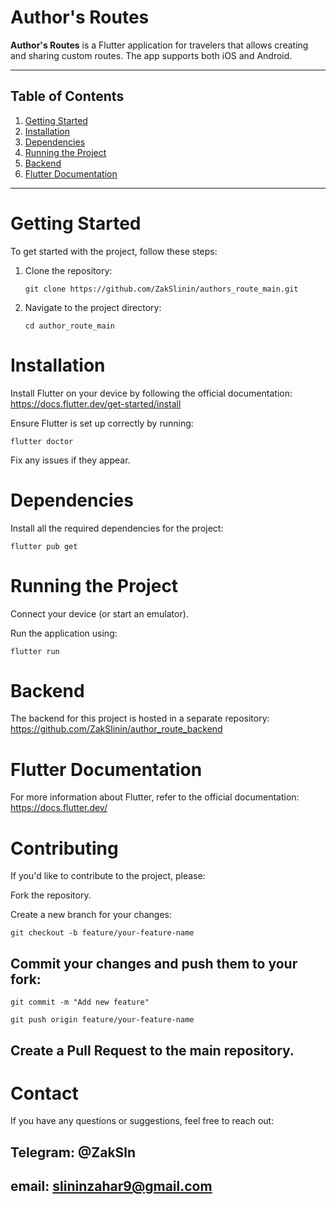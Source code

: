 # Author's Routes

**Author's Routes** is a Flutter application for travelers that allows creating and sharing custom routes. The app supports both iOS and Android.

---

## Table of Contents
1. [Getting Started](#getting-started)
2. [Installation](#installation)
3. [Dependencies](#dependencies)
4. [Running the Project](#running-the-project)
5. [Backend](#backend)
6. [Flutter Documentation](#flutter-documentation)

---

# Getting Started

To get started with the project, follow these steps:

1. Clone the repository:
   ```
   git clone https://github.com/ZakSlinin/authors_route_main.git
   ```
   
2. Navigate to the project directory:
    ```
    cd author_route_main
    ```

# Installation

Install Flutter on your device by following the official documentation: https://docs.flutter.dev/get-started/install

Ensure Flutter is set up correctly by running:

```
flutter doctor
```

Fix any issues if they appear.

# Dependencies
Install all the required dependencies for the project:

```
flutter pub get
```

# Running the Project
Connect your device (or start an emulator).

Run the application using:

```
flutter run
```


# Backend
The backend for this project is hosted in a separate repository: https://github.com/ZakSlinin/author_route_backend

# Flutter Documentation
For more information about Flutter, refer to the official documentation: https://docs.flutter.dev/



# Contributing
If you'd like to contribute to the project, please:

Fork the repository.

Create a new branch for your changes:

```
git checkout -b feature/your-feature-name
```

## Commit your changes and push them to your fork:

```
git commit -m "Add new feature"
```

```
git push origin feature/your-feature-name
```

## Create a Pull Request to the main repository.

# Contact

If you have any questions or suggestions, feel free to reach out:

## Telegram: @ZakSln 

## email: slininzahar9@gmail.com
